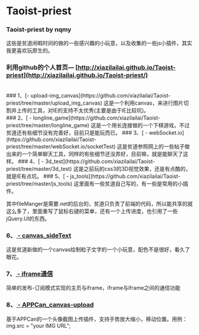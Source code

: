 # Taoist-priest
### Taoist-priest by nqmy
这些是贫道闲暇时间的做的一些感兴趣的小玩意，以及收集的一些js小插件，其实我更喜欢玩原生的。<br/>
### 利用github的个人首页— [http://xiazilailai.github.io/Taoist-priest](http://xiazilailai.github.io/Taoist-priest/)
<br	/>
### 1、[- upload-img_canvas](https://github.com/xiazilailai/Taoist-priest/tree/master/upload_img_canvas)
这是一个利用canvas，来进行图片切割并上传的工具，对IE的支持不太优秀(主要是由于IE比较坑)。<br>
### 2、[ - longline_game](https://github.com/xiazilailai/Taoist-priest/tree/master/longline_game)
这是一个用长连接做的一个下棋游戏，不过贫道还有些细节没有完善好，目前只是能玩而已。
### 3、[ - webSocket.io](https://github.com/xiazilailai/Taoist-priest/tree/master/webSocket.io/socketTest)
这是贫道参照网上的一些帖子做出来的一个简单聊天工具，同样的有些细节还没弄好，目前嘛，就是能聊天了这样。
### 4、[ - 3d_test](https://github.com/xiazilailai/Taoist-priest/tree/master/3d_test)
这是之前玩的css3的3D视觉效果，还是有点酷的，就是IE有点坑。
### 5、[ - js_tools](https://github.com/xiazilailai/Taoist-priest/tree/master/js_tools)
这里面有一些贫道自己写的，有一些是常用的小插件。

其中fileManger是需要.net的后台的，贫道只负责了前端的代码，所以能共享的就这么多了，里面重写了鼠标右键的菜单，还有一个上传进度，也引用了一些jQuery.UI的东西。
### 6、[ - canvas_sideText](https://github.com/xiazilailai/Taoist-priest/tree/master/canvas_sideText)
这是贫道新做的一个canvas绘制粒子文字的一个小玩意，配色不是很好，看久了眼花。
### 7、[ - iframe通信](https://github.com/xiazilailai/Taoist-priest/tree/master/iframe%E9%80%9A%E4%BF%A1)
简单的发布-订阅模式实现的主页与iframe，iframe与iframe之间的通信功能
### 8、[ - APPCan_canvas-upload](https://github.com/xiazilailai/Taoist-priest/tree/master/APPCan_canvas_upload)
基于APPCan的一个头像截图上传插件，支持手势放大缩小，移动位置。用例： img.src = "your IMG URL";
